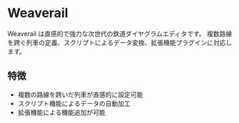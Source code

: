 # Weaverail

Weaverail は直感的で強力な次世代の鉄道ダイヤグラムエディタです。
複数路線を跨ぐ列車の定義、スクリプトによるデータ変換、拡張機能プラグインに対応します。

## 特徴

* 複数の路線を跨いだ列車が直感的に設定可能
* スクリプト機能によるデータの自動加工
* 拡張機能による機能追加が可能
